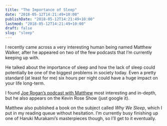 ```yaml
---
title: "The Importance of Sleep"
date: "2018-05-12T14:21:49+10:00"
publishDate: "2018-05-12T14:21:49+10:00"
lastmod: "2018-05-12T14:21:49+10:00"
draft: false
slug: "sleep"
---
```

I recently came across a very interesting human being named Matthew Walker, after he appeared on two of the few podcasts that I’m currently keeping up with.

He talked about the importance of sleep and how the lack of sleep could potentially be one of the biggest problems in society today. Even a pretty standard (at least for me) six hours per night could have a huge impact on your life long-term.

I found [Joe Rogan’s podcast with Matthew](https://youtu.be/pwaWilO_Pig) most interesting and in-depth, but he also appears on the Kevin Rose Show (just google it).

Matthew also published a book on the subject called *Why We Sleep*, which I put in my reading queue without hesitation. I’m currently busy finishing up one of Haruki Murakami’s masterpieces though, so I’ll get to it eventually.